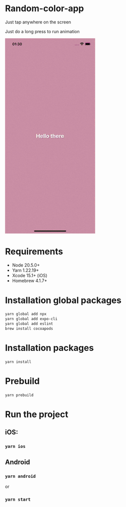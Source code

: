 # Random-color-app

Just tap anywhere on the screen

Just do a long press to run animation

![Video](docs/SimulatorScreenRecording.gif)

# Requirements

- Node 20.5.0+
- Yarn 1.22.19+
- Xcode 15.1+ (iOS)
- Homebrew 4.1.7+

# Installation global packages

```
yarn global add npx
yarn global add expo-cli
yarn global add eslint
brew install cocoapods
```

# Installation packages

`yarn install`

# Prebuild

`yarn prebuild`

# Run the project

## iOS:

### `yarn ios`

## Android

### `yarn android`

or

### `yarn start`
